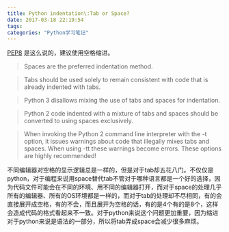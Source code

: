 ```yaml
---
title: Python indentation\:Tab or Space?
date: 2017-03-18 22:19:54
tags:
categories: "Python学习笔记"
---
```


[PEP8](https://www.python.org/dev/peps/pep-0008/) 是这么说的，建议使用空格缩进。

>Spaces are the preferred indentation method.

>Tabs should be used solely to remain consistent with code that is already indented with tabs.

>Python 3 disallows mixing the use of tabs and spaces for indentation.

>Python 2 code indented with a mixture of tabs and spaces should be converted to using spaces exclusively.

>When invoking the Python 2 command line interpreter with the -t option, it issues warnings about code that illegally mixes tabs and spaces. When using -tt these warnings become errors. These options are highly recommended!


不同编辑器对空格的显示逻辑总是一样的，但是对于tab却五花八门。不仅仅是python，对于编程来说用space替代tab不管对于哪种语言都是一个好的选择，因为代码文件可能会在不同的环境、用不同的编辑器打开，而对于space的处理几乎所有的编辑器、所有的OS环境都是一样的，而对于tab的处理却不尽相同，有的会直接展开成空格，有的不会，而且展开为空格的话，有的是4个有的是8个，这样会造成代码的格式看起来不一致。对于python来说这个问题更加重要，因为缩进对于python来说是语法的一部分，所以将tab弄成space会减少很多麻烦。